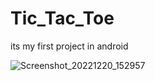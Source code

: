 # Tic_Tac_Toe
its my first project in android


![Screenshot_20221220_152957](https://user-images.githubusercontent.com/64030196/208640557-a83e2cdb-d73d-4187-829c-361cdbe2d0d2.png)
